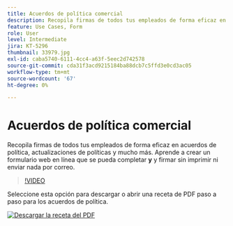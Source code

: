 ```yaml
---
title: Acuerdos de política comercial
description: Recopila firmas de todos tus empleados de forma eficaz en acuerdos de políticas, actualizaciones y mucho más
feature: Use Cases, Form
role: User
level: Intermediate
jira: KT-5296
thumbnail: 33979.jpg
exl-id: caba5740-6111-4cc4-a63f-5eec2d742578
source-git-commit: cda31f3acd9215184ba88dcb7c5ffd3e0cd3ac05
workflow-type: tm+mt
source-wordcount: '67'
ht-degree: 0%

---
```


# Acuerdos de política comercial

Recopila firmas de todos tus empleados de forma eficaz en acuerdos de política, actualizaciones de políticas y mucho más. Aprende a crear un formulario web en línea que se pueda completar **y** y firmar sin imprimir ni enviar nada por correo.

>[!VIDEO](https://video.tv.adobe.com/v/33979?quality=12&learn=on&hidetitle=true)

Seleccione esta opción para descargar o abrir una receta de PDF paso a paso para los acuerdos de política.

[![Descargar la receta del PDF](../assets/acrobat_PDF_96.png)](../assets/adobe-sign_set_up_a_web_form_use_case.pdf)
